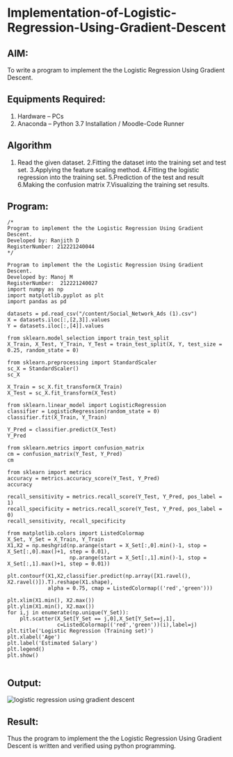 # Implementation-of-Logistic-Regression-Using-Gradient-Descent

## AIM:
To write a program to implement the the Logistic Regression Using Gradient Descent.

## Equipments Required:
1. Hardware – PCs
2. Anaconda – Python 3.7 Installation / Moodle-Code Runner

## Algorithm
   1. Read the given dataset.
   2.Fitting the dataset into the training set and test set.
   3.Applying the feature scaling method.
   4.Fitting the logistic regression into the training set.
   5.Prediction of the test and result
   6.Making the confusion matrix
   7.Visualizing the training set results.

## Program:
```
/*
Program to implement the the Logistic Regression Using Gradient Descent.
Developed by: Ranjith D
RegisterNumber: 212221240044
*/
```
~~~
Program to implement the the Logistic Regression Using Gradient Descent.
Developed by: Manoj M
RegisterNumber:  212221240027
import numpy as np
import matplotlib.pyplot as plt
import pandas as pd

datasets = pd.read_csv("/content/Social_Network_Ads (1).csv")
X = datasets.iloc[:,[2,3]].values
Y = datasets.iloc[:,[4]].values

from sklearn.model_selection import train_test_split
X_Train, X_Test, Y_Train, Y_Test = train_test_split(X, Y, test_size = 0.25, random_state = 0)

from sklearn.preprocessing import StandardScaler
sc_X = StandardScaler()
sc_X

X_Train = sc_X.fit_transform(X_Train)
X_Test = sc_X.fit_transform(X_Test)

from sklearn.linear_model import LogisticRegression
classifier = LogisticRegression(random_state = 0)
classifier.fit(X_Train, Y_Train)

Y_Pred = classifier.predict(X_Test)
Y_Pred

from sklearn.metrics import confusion_matrix
cm = confusion_matrix(Y_Test, Y_Pred)
cm

from sklearn import metrics
accuracy = metrics.accuracy_score(Y_Test, Y_Pred)
accuracy

recall_sensitivity = metrics.recall_score(Y_Test, Y_Pred, pos_label = 1)
recall_specificity = metrics.recall_score(Y_Test, Y_Pred, pos_label = 0)
recall_sensitivity, recall_specificity

from matplotlib.colors import ListedColormap
X_Set, Y_Set = X_Train, Y_Train
X1,X2 = np.meshgrid(np.arange(start = X_Set[:,0].min()-1, stop = X_Set[:,0].max()+1, step = 0.01), 
                    np.arange(start = X_Set[:,1].min()-1, stop = X_Set[:,1].max()+1, step = 0.01))

plt.contourf(X1,X2,classifier.predict(np.array([X1.ravel(),
X2.ravel()]).T).reshape(X1.shape),
             alpha = 0.75, cmap = ListedColormap(('red','green')))

plt.xlim(X1.min(), X2.max())
plt.ylim(X1.min(), X2.max())
for i,j in enumerate(np.unique(Y_Set)):
    plt.scatter(X_Set[Y_Set == j,0],X_Set[Y_Set==j,1],
                c=ListedColormap(('red','green'))(i),label=j)
plt.title('Logistic Regression (Training set)')
plt.xlabel('Age')
plt.label('Estimated Salary')
plt.legend()
plt.show()


~~~
## Output:
![logistic regression using gradient descent](sam.png)


## Result:
Thus the program to implement the the Logistic Regression Using Gradient Descent is written and verified using python programming.

